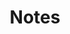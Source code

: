 ---
title: Notes
# bookFlatSection: false
# bookToc: true
bookHidden: false
bookCollapseSection: true
bookComments: false
# bookSearchExclude: false
# weight: 20
---